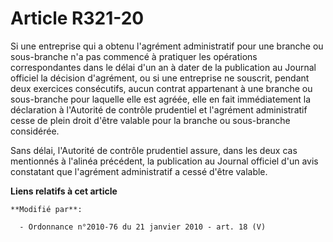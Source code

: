# Article R321-20

Si une entreprise qui a obtenu l'agrément administratif pour une branche ou sous-branche n'a pas commencé à pratiquer les
opérations correspondantes dans le délai d'un an à dater de la publication au Journal officiel la décision d'agrément, ou si
une entreprise ne souscrit, pendant deux exercices consécutifs, aucun contrat appartenant à une branche ou sous-branche pour
laquelle elle est agréée, elle en fait immédiatement la déclaration à l'Autorité de contrôle prudentiel et l'agrément
administratif cesse de plein droit d'être valable pour la branche ou sous-branche considérée.

Sans délai, l'Autorité de contrôle prudentiel assure, dans les deux cas mentionnés à l'alinéa précédent, la publication au
Journal officiel d'un avis constatant que l'agrément administratif a cessé d'être valable.

**Liens relatifs à cet article**

	**Modifié par**:

	  - Ordonnance n°2010-76 du 21 janvier 2010 - art. 18 (V)
